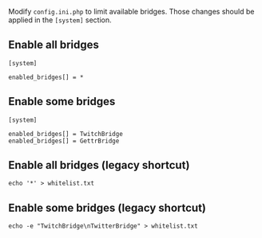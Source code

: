 Modify `config.ini.php` to limit available bridges. Those changes should be applied in the `[system]` section.

## Enable all bridges

```
[system]

enabled_bridges[] = *
```

## Enable some bridges

```
[system]

enabled_bridges[] = TwitchBridge
enabled_bridges[] = GettrBridge
```

## Enable all bridges (legacy shortcut)

```
echo '*' > whitelist.txt
```

## Enable some bridges (legacy shortcut)

```
echo -e "TwitchBridge\nTwitterBridge" > whitelist.txt
```
